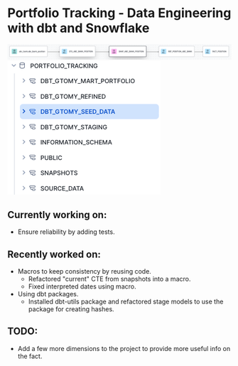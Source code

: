 # Portfolio Tracking - Data Engineering with dbt and Snowflake

![](images/lineage.png)
![](images/snowflake_database.png)

## Currently working on:
- Ensure reliability by adding tests.

## Recently worked on:
- Macros to keep consistency by reusing code.
    - Refactored "current" CTE from snapshots into a macro.
    - Fixed interpreted dates using macro.
- Using dbt packages.
    - Installed dbt-utils package and refactored stage models to use the package for creating hashes.

## TODO:
- Add a few more dimensions to the project to provide more useful info on the fact.
